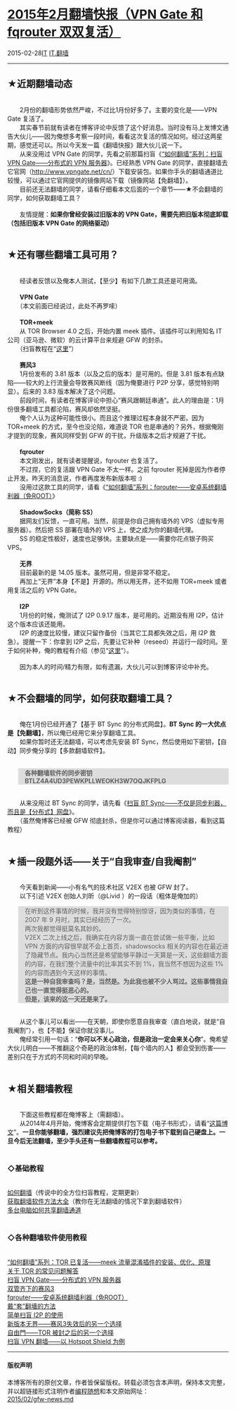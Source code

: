 <!DOCTYPE html>
<html xmlns="http://www.w3.org/1999/xhtml" xml:lang="zh-CN">
<head>
<meta http-equiv="Content-Type" content="text/html; charset=utf-8" />
<meta name="generator" content="Python script by program.think@gmail.com" />
<meta name="provider" content="program-think.blogspot.com" />
<link type="text/css" rel="stylesheet" href="../../css/program-think.css" />
<title>2015年2月翻墙快报（VPN Gate 和 fqrouter 双双复活） - 编程随想的博客</title>
</head>
<body>
<div id="main" style="width:100%;">
<h1><a href="../../index.md" title="回到首页">2015年2月翻墙快报（VPN Gate 和 fqrouter 双双复活）</a></h1>
<div class="post-info"><span class="date-header">2015-02-28</span><a href="../../tags/IT.md" class="tag">IT</a> <a href="../../tags/IT.E7BFBBE5A299.md" class="tag">IT.翻墙</a> </div>
<hr>
<div class="post">
<h2>★近期翻墙动态</h2><br />&#12288;&#12288;2月份的翻墙形势依然严峻，不过比1月份好多了。主要的变化是——VPN Gate 复活了。<br />&#12288;&#12288;其实春节前就有读者在博客评论中反馈了这个好消息。当时没有马上发博文通告大伙儿——因为俺想多考察一段时间，看看这次复活的情况如何。经过这两星期，感觉还可以。所以今天发一篇《翻墙快报》跟大伙儿说一下。<a name='more'></a><!--program-think--><br />&#12288;&#12288;从来没用过 VPN Gate 的同学，先看之前那篇扫盲《<a href="../../2013/04/gfw-vpngate.md">“如何翻墙”系列：扫盲 VPN Gate——分布式的 VPN 服务器</a>》。已经熟悉 VPN Gate 的同学，直接翻墙去它官网（<a href="http://www.vpngate.net/cn/" target="_blank" rel="nofollow">http://www.vpngate.net/cn/</a>）下载安装包。如果你手头的翻墙通道比较慢，可以通过它官网提供的镜像网站下载（镜像网站【免翻墙】）。<br />&#12288;&#12288;目前还无法翻墙的同学，请看仔细看本文后面的一个章节——★不会翻墙的同学，如何获取翻墙工具？<br /><br />&#12288;&#12288;友情提醒：<b>如果你曾经安装过旧版本的 VPN Gate，需要先把旧版本彻底卸载（包括旧版本 VPN Gate 的网络驱动）</b><br /><br /><h2>★还有哪些翻墙工具可用？</h2><br />&#12288;&#12288;经读者反馈以及俺本人测试，【至少】有如下几款工具还是可用滴。<br /><br />&#12288;&#12288;<b>VPN Gate</b><br />&#12288;&#12288;（本文前面已经说过，此处不再罗嗦）<br /><br />&#12288;&#12288;<b>TOR+meek</b><br />&#12288;&#12288;从 TOR Browser 4.0 之后，开始内置 meek 插件。该插件可以利用知名 IT 公司（亚马逊、微软）的云计算平台来规避 GFW 的封杀。<br />&#12288;&#12288;（扫盲教程在“<a href="../../2014/10/gfw-tor-meek.md">这里</a>”）<br /><br />&#12288;&#12288;<b>赛风3</b><br />&#12288;&#12288;1月份发布的 3.81 版本（以及之后的版本）是可用的。但是 3.81 版本有点缺陷——较大的上行流量会导致赛风断线（因为俺要进行 P2P 分享，感觉特别明显）。后来的 3.83 版本解决了这个问题。<br />&#12288;&#12288;前段时间，有读者在博客评论中担心“赛风跟朝廷串通”。此人的理由是：1月份很多翻墙工具都沦陷，赛风却依然坚挺。<br />&#12288;&#12288;俺个人认为这种可能性很小。而且这个推理过程本身就不严密。因为 TOR+meek 的方式，至今也没沦陷，难道说 TOR 也是串通的？另外，根据俺刚才提到的现象，赛风同样受到 GFW 的干扰，升级版本之后才规避了干扰。<br /><br />&#12288;&#12288;<b>fqrouter</b><br />&#12288;&#12288;本文刚发出，就有读者提醒说，fqrouter 也复活了。<br />&#12288;&#12288;不过捏，它的复活跟 VPN Gate 不太一样。之前 fqrouter 死掉是因为作者停止开发。昨天的消息说，作者再度发布新版本啦 :)<br />&#12288;&#12288;没用过这款工具的同学，请看《<a href="../../2014/07/gfw-fqrouter.md">“如何翻墙”系列：fqrouter——安卓系统翻墙利器（免ROOT）</a>》<br /><br />&#12288;&#12288;<b>ShadowSocks（简称 SS）</b><br />&#12288;&#12288;据网友们反馈，一直可用。当然，前提是你自己拥有墙外的 VPS（虚拟专用服务器）。然后把 SS 部署在墙外的 VPS 上，使之成为你的翻墙代理。<br />&#12288;&#12288;SS 的稳定性极好，速度也足够快。主要缺点是——需要你花点银子购买 VPS。<br /><br />&#12288;&#12288;<b>无界</b><br />&#12288;&#12288;目前最新的是 14.05 版本。虽然可用，但是非常不稳定。<br />&#12288;&#12288;再加上“无界”本身【不是】开源的。所以用无界，还不如用 TOR+meek 或者用复活之后的 VPN Gate。<br /><br />&#12288;&#12288;<b>I2P</b><br />&#12288;&#12288;1月份的时候，俺测试了 I2P 0.9.17 版本，是可用的。近期没有用 I2P，估计这个版本应该还能用。<br />&#12288;&#12288;I2P 的速度比较慢，建议只留作备份（当其它工具都失效之后，用 I2P 救急）。提醒一下：你拿到 I2P 之后，先要让它补种（reseed）并运行一段时间。至于如何补种，俺的教程有介绍（参见“<a href="../../2012/06/gfw-i2p.md">这里</a>”）。<br /><br />&#12288;&#12288;因为本人的时间/精力有限，如有遗漏，大伙儿可以到博客评论中补充。<br /><br /><h2>★不会翻墙的同学，如何获取翻墙工具？</h2><br />&#12288;&#12288;俺在1月份已经开通了【基于 BT Sync 的分布式网盘】。<b>BT Sync 的一大优点是【免翻墙】</b>，所以俺已经用它来分享翻墙工具。<br />&#12288;&#12288;如果你暂时还无法翻墙，可以考虑先安装 BT Sync，然后使用如下密钥，【自动】同步俺分享的【多款翻墙软件】。<br /><br /><blockquote style="background-color:#DDD;"><b>各种翻墙软件的同步密钥 BTLZ4A4UD3PEWKPLLWEOKH3W7OQJKFPLG</b><br /></blockquote><br />&#12288;&#12288;从来没用过 BT Sync 的同学，请先看《<a href="../../2015/01/BitTorrent-Sync.md">扫盲 BT Sync——不仅是同步利器，而且是【分布式】网盘</a>》。<br />&#12288;&#12288;（虽然俺博客已经被 GFW 彻底封杀，但是你可以通过博客阅读器，看到这篇教程）<br /><br /><h2>★插一段题外话——关于“自我审查/自我阉割”</h2><br />&#12288;&#12288;今天看到新闻——小有名气的技术社区 V2EX 也被 GFW 封了。<br />&#12288;&#12288;以下引述 V2EX 创始人刘昕（@Livid ）的一段话（粗体是俺加的）<br /><blockquote style="background-color:#DDD;">在听到这件事情的时候，我并没有觉得特别惊讶，因为类似的事情，在 2007 年 9 月时，其实已经经历了一次。<br />两次我都觉得挺莫名其妙的。<br />V2EX 二次上线之后，我确实在内容方面一直在尝试做一些平衡，比如 VPN 方面的内容很早就不会上首页，shadowsocks 相关的内容也在最近进了隐藏节点。我内心当然还是希望能够平静过一天算是一天，这些翻墙方面的内容，在我们整个流量中的比率其实不到 1%，我当然不想因为这些 1% 的内容而遇到今天这样的事情。<br /><b>这是一种自我审查吗？是，当然是。为此我也被不少人骂过。这些事情我自己也一直觉得挺恶心的。<br />但是，该来的这一天还是来了。</b></blockquote><br />&#12288;&#12288;从这个事儿可以看出——在天朝，即使你愿意自我审查（直白地说，就是“自我阉割”），也【不能】保证你就没事儿。<br />&#12288;&#12288;俺经常引用一句话：“<b>你可以不关心政治，但是政治一定会来关心你</b>”。俺希望大伙儿明白——不推翻这个奇葩的政治体制，【每个墙内的人】都会受到伤害——差别只在于方式的不同和时间的早晚。<br /><br /><h2>★相关翻墙教程</h2><br />&#12288;&#12288;下面这些教程都在俺博客上（需翻墙）。<br />&#12288;&#12288;从2014年4月开始，俺博客会定期提供打包下载（电子书形式），请看“<a href="../../2014/04/blog-ebook.md">这篇博文</a>”。<b>一旦你能够翻墙，强烈建议先把俺博客的打包电子书下载到自己硬盘上。一旦今后无法翻墙，至少手头还有一些翻墙教程可以参考。</b><br /><br /><h3>◇基础教程</h3><br /><a href="../../2009/05/how-to-break-through-gfw.md">如何翻墙</a>（传说中的全方位扫盲教程，定期更新）<br /><a href="../../2011/03/how-to-get-gfw-tools.md">获取翻墙软件方法大全</a>（教你在无法翻墙的情况下拿到翻墙软件）<br /><a href="../../2013/01/cross-host-use-gfw-tool.md">多台电脑如何共享翻墙通道</a><br /><br /><h3>◇各种翻墙软件使用教程</h3><br /><a href="../../2014/10/gfw-tor-meek.md">“如何翻墙”系列：TOR 已复活——meek 流量混淆插件的安装、优化、原理</a><br /><a href="../../2013/11/tor-faq.md">关于 TOR 的常见问题解答</a><br /><a href="../../2013/04/gfw-vpngate.md">扫盲 VPN Gate——分布式的 VPN 服务器</a><br /><a href="../../2011/10/gfw-psiphon.md">双管齐下的赛风3</a><br /><a href="../../2014/07/gfw-fqrouter.md">fqrouter——安卓系统翻墙利器（免ROOT）</a><br /><a href="../../2009/09/break-through-gfw-with-tor.md">戴“套”翻墻的方法</a><br /><a href="../../2012/06/gfw-i2p.md">简单扫盲 I2P 的使用</a><br /><a href="../../2011/12/gfw-wujie.md">新版本无界——赛风3失效后的另一个选择</a><br /><a href="../../2010/03/choose-free-gate.md">自由門——TOR 被封之后的另一个选择</a><br /><a href="../../2011/09/gfw-vpn-hotspot-shield.md">扫盲 VPN 翻墙——以 Hotspot Shield 为例</a><div class="blogger-post-footer">
</div>
<hr>
<div class="copyright">
<h4>版权声明</h4>
本博客所有的原创文章，作者皆保留版权。转载必须包含本声明，保持本文完整，并以超链接形式注明作者<a href="mailto:program.think@gmail.com">编程随想</a>和本文原始网址：<br>
<a href="2015/02/gfw-news.md">2015/02/gfw-news.md</a>
</div>
</div>
</body>
</html>
